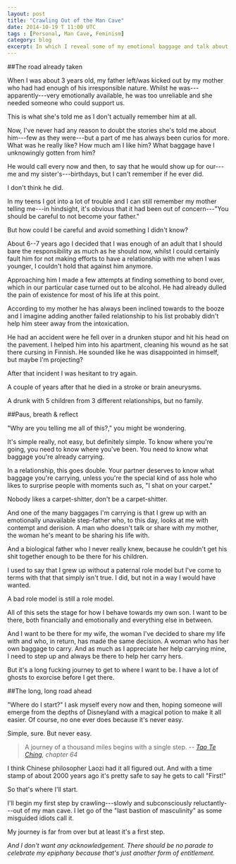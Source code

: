 ```yaml
---
layout: post
title: "Crawling Out of the Man Cave"
date: 2014-10-19 T 11:00 UTC
tags : [Personal, Man Cave, Feminism]
category: blog
excerpt: In which I reveal some of my emotional baggage and talk about the long journey ahead before becoming the husband and father I'd like to be.
---
```

##The road already taken

When I was about 3 years old, my father left/was kicked out by my mother who had had enough of his irresponsible nature. Whilst he was---apparently---very emotionally available, he was too unreliable and she needed someone who could support us.

This is what she's told me as I don't actually remember him at all.

Now, I've never had any reason to doubt the stories she's told me about him---few as they were---but a part of me has always been curios for more. What was he really like? How much am I like him? What baggage have I unknowingly gotten from him?

He would call every now and then, to say that he would show up for our---me and my sister's---birthdays, but I can't remember if he ever did.

I don't think he did.

In my teens I got into a lot of trouble and I can still remember my mother telling me---in hindsight, it's obvious that it had been out of concern---"You should be careful to not become your father."

But how could I be careful and avoid something I didn't know?

About 6--7 years ago I decided that I was enough of an adult that I should bare the responsibility as much as he should now, whilst I could certainly fault him for not making efforts to have a relationship with me when I was younger, I couldn't hold that against him anymore.

Approaching him I made a few attempts at finding something to bond over, which in our particular case turned out to be alcohol. He had already dulled the pain of existence for most of his life at this point.

According to my mother he has always been inclined towards to the booze and I imagine adding another failed relationship to his list probably didn't help him steer away from the intoxication.

He had an accident were he fell over in a drunken stupor and hit his head on the pavement. I helped him into his apartment, cleaning his wound as he sat there cursing in Finnish. He sounded like he was disappointed in himself, but maybe I'm projecting?

After that incident I was hesitant to try again.

A couple of years after that he died in a stroke or brain aneurysms.

A drunk with 5 children from 3 different relationships, but no family.



##Paus, breath & reflect



"Why are you telling me all of this?," you might be wondering.

It's simple really, not easy, but definitely simple. To know where you're going, you need to know where you've been. You need to know what baggage you're already carrying.

In a relationship, this goes double. Your partner deserves to know what baggage you're carrying, unless you're the special kind of ass hole who likes to surprise people with moments such as, "I shat on your carpet."

Nobody likes a carpet-shitter, don't be a carpet-shitter.

And one of the many baggages I'm carrying is that I grew up with an emotionally unavailable step-father who, to this day, looks at me with contempt and derision. A man who doesn't talk or share with my mother, the woman he's meant to be sharing his life with.

And a biological father who I never really knew, because he couldn't get his shit together enough to be there for his children.

I used to say that I grew up without a paternal role model but I've come to terms with that that simply isn't true. I did, but not in a way I would have wanted.

A bad role model is still a role model.

All of this sets the stage for how I behave towards my own son. I want to be there, both financially and emotionally and everything else in between.

And I want to be there for my wife, the woman I've decided to share my life with and who, in return, has made the same decision. A woman who has her own baggage to carry. And as much as I appreciate her help carrying mine, I need to step up and always be there to help her carry hers.

But it's a long fucking journey to get to where I want to be. I have a lot of ghosts to exorcise before I get there.



##The long, long road ahead


"Where do I start?" I ask myself every now and then, hoping someone will emerge from the depths of Disneyland with a magical potion to make it all easier. Of course, no one ever does because it's never easy.

Simple, sure. But never easy.

> A journey of a thousand miles begins with a single step.
> -- <cite>[Tao Te Ching][tao], chapter 64</cite>

I think Chinese philosopher Laozi had it all figured out. And with a time stamp of about 2000 years ago it's pretty safe to say he gets to call "First!"

So that's where I'll start. 

I'll begin my first step by crawling---slowly and subconsciously reluctantly---out of my man cave. I let go of the "last bastion of masculinity" as some misguided idiots call it.

My journey is far from over but at least it's a first step.

*And I don't want any acknowledgement. There should be no parade to celebrate my epiphany because that's just another form of entitlement.*

[tao]: http://en.wikipedia.org/wiki/Tao_Te_Ching